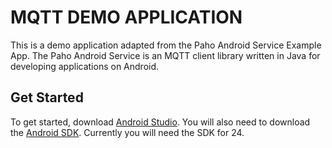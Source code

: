 # MQTT DEMO APPLICATION

This is a demo application adapted from the Paho Android Service Example App. The Paho Android Service is an MQTT client library written in Java for developing applications on Android.


## Get Started

To get started, download [Android Studio](http://developer.android.com/tools/studio/index.html). You will also need to download the [Android SDK](https://developer.android.com/sdk/installing/adding-packages.html). Currently you will need the SDK for 24.




